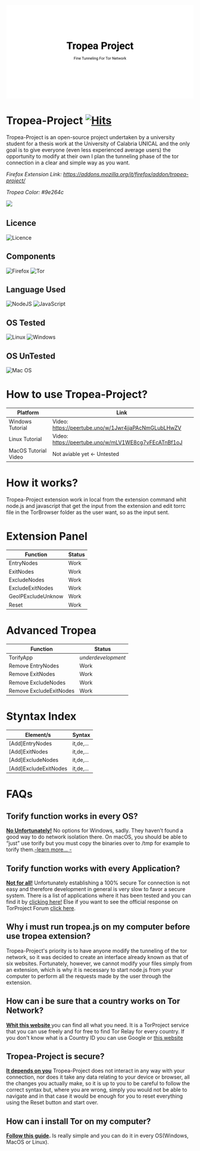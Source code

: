 [![Tropea-Project](https://github.com/NoNameoN-A/Tropea-Project/blob/main/[Repo%20Documents]%20images/tropea-project.svg)](https://addons.mozilla.org/it/firefox/addon/tropea-project/)

# Tropea-Project [![Hits](https://hits.seeyoufarm.com/api/count/incr/badge.svg?url=https%3A%2F%2Fgithub.com%2FNoNameoN-A%2FTropea-Project&count_bg=%239E264C&title_bg=%239E264C&icon=tor.svg&icon_color=%231C1C1C&title=hits&edge_flat=false)](https://hits.seeyoufarm.com)

Tropea-Project is an open-source project undertaken by a university student for a thesis work at the University of Calabria UNICAL and the only goal is to give everyone (even less experienced average users) the opportunity to modify at their own I plan the tunneling phase of the tor connection in a clear and simple way as you want.

*Firefox Extension Link: https://addons.mozilla.org/it/firefox/addon/tropea-project/*

*Tropea Color: #9e264c*

![](https://img.shields.io/badge/unsupported-!-3C3C3C)

## Licence
![Licence](https://img.shields.io/badge/Licence-GNU3-%239e264c?style=for-the-badge) 

## Components
![Firefox](https://img.shields.io/badge/Firefox-FF7139?style=for-the-badge&logo=Firefox-Browser&logoColor=white) ![Tor](https://img.shields.io/badge/Tor-7D4698?style=for-the-badge&logo=Tor-Browser&logoColor=white)

## Language Used
![NodeJS](https://img.shields.io/badge/node.js-6DA55F?style=for-the-badge&logo=node.js&logoColor=white) ![JavaScript](https://img.shields.io/badge/javascript-%23323330.svg?style=for-the-badge&logo=javascript&logoColor=%23F7DF1E)

## OS Tested
![Linux](https://img.shields.io/badge/Linux-FCC624?style=for-the-badge&logo=linux&logoColor=black) ![Windows](https://img.shields.io/badge/Windows-0078D6?style=for-the-badge&logo=windows&logoColor=white)

## OS UnTested
![Mac OS](https://img.shields.io/badge/mac%20os-000000?style=for-the-badge&logo=macos&logoColor=F0F0F0)

# How to use Tropea-Project?
|Platform|Link|
|--|--|
|Windows Tutorial|Video: https://peertube.uno/w/1Jwr4jjaPAcNmGLubLHwZV|
|Linux Tutorial|Video: https://peertube.uno/w/mLV1WE8cg7vFEcATnBf1oJ|
|MacOS Tutorial Video|Not aviable yet <- Untested|

# How it works?
Tropea-Project extension work in local from the extension command whit node.js and javascript that get the input from the extension and edit torrc file in the TorBrowser folder as the user want, so as the input sent.

# Extension Panel
|Function|Status|
|--|--|
|EntryNodes|Work|
|ExitNodes|Work|
|ExcludeNodes|Work|
|ExcludeExitNodes|Work|
|GeoIPExcludeUnknow|Work|
|Reset|Work|

# Advanced Tropea
|Function|Status|
|--|--|
|TorifyApp|*underdevelopment*|
|Remove EntryNodes|Work|
|Remove ExitNodes|Work|
|Remove ExcludeNodes|Work|
|Remove ExcludeExitNodes|Work|

# Styntax Index
|Element/s|Syntax|
|--|--|
|\[Add\]EntryNodes|it,de,...|
|\[Add\]ExitNodes|it,de,...|
|\[Add\]ExcludeNodes|it,de,...|
|\[Add\]ExcludeExitNodes|it,de,...|

# FAQs

## Torify function works in every OS?
<strong><u>No Unfortunately!</u></strong> No options for Windows, sadly. They haven’t found a good way to do network isolation there. On macOS, you should be able to “just” use torify but you must copy the binaries over to /tmp for example to torify them.<a href="https://forum.torproject.net/t/how-can-i-use-torify-command-on-else-operating-system/2207">-learn more... -</a>

## Torify function works with every Application?
<strong><u>Not for all!</u></strong> Unfortunately establishing a 100% secure Tor connection is not easy and therefore development in general is very slow to favor a secure system. There is a list of applications where it has been tested and you can find it by <a href="https://gitlab.torproject.org/legacy/trac/-/wikis/doc/torsocks#security">clicking
 here!</a> Else if you want to see the official response on TorProject Forum <a href="https://forum.torproject.net/t/torify-problem-in-applications-launch/2220/3">click here</a>.

## Why i must run tropea.js on my computer before use tropea extension?
Tropea-Project's priority is to have anyone modify the tunneling of the tor network, so it was decided to create an interface already known as that of six websites. Fortunately, however, we cannot modify your files simply from an extension, which is why it is necessary to start node.js from your computer to perform all the requests made by the user through the extension.

## How can i be sure that a country works on Tor Network?
<strong><u> <a href="https://metrics.torproject.org/rs.html#search/country:it">Whit this website</a> </u></strong> you can find all what you need. It is a TorProject service that you can use freely and for free to find Tor Relay for every country. If you don't know what is a Country ID you can use Google or <a href="https://laendercode.net/en/">this website</a>

## Tropea-Project is secure?
<strong><u>It depends on you</u></strong> Tropea-Project does not interact in any way with your connection, nor does it take any data relating to your device or browser, all the changes you actually make, so it is up to you to be careful to follow the correct syntax but, where you are wrong, simply you would not be able to navigate and in that case it would be enough for you to reset everything using the Reset button and start over.
 
 ## How can i install Tor on my computer?
<strong><u> <a href="https://tb-manual.torproject.org/installation/">Follow this guide</a></u>.</strong> Is really simple and you can do it in every OS(Windows, MacOS or Linux).
 
